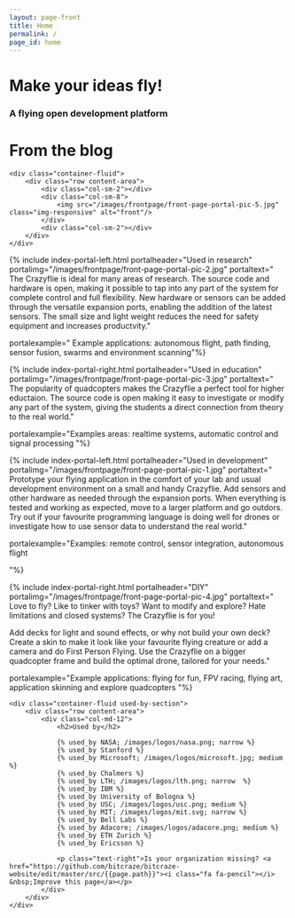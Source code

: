 ```yaml
---
layout: page-front
title: Home
permalink: /
page_id: home
---
```


<div class="front-page">
    <div class="container-fluid front-top-banner">
        <div class="row content-area">
            <div class="col-md-9 header_text">
                  <h1>Make your ideas fly!</h1> 
                    <h3>A flying open development platform</h3>
            </div>
            <div class="col-md-3 semi-transparent fp-blog">
                <h1>From the blog</h1>
                    <!-- inject wp blog -->
            </div>
        </div>
    </div>


    <div class="container-fluid">
        <div class="row content-area">
            <div class="col-sm-2"></div>
            <div class="col-sm-8">
                <img src="/images/frontpage/front-page-portal-pic-5.jpg" class="img-responsive" alt="front"/>
            </div>
            <div class="col-sm-2"></div>
        </div>
    </div>


{% include index-portal-left.html portalheader="Used in research" portalimg="/images/frontpage/front-page-portal-pic-2.jpg" portaltext="
The Crazyflie is ideal for many areas of research. The source code and hardware
is open, making it possible to tap into any
part of the system for complete control and full flexibility. New hardware or sensors can be added
through the versatile expansion ports, enabling the addition of the latest sensors.
The small size and light weight reduces the need for safety equipment and increases
productvity."

portalexample="
Example applications: autonomous flight, path finding, sensor fusion, swarms and
environment scanning"%}

{% include index-portal-right.html portalheader="Used in education" portalimg="/images/frontpage/front-page-portal-pic-3.jpg" portaltext="
The popularity of quadcopters makes the Crazyflie a perfect tool for higher eductaion.
The source code is open making it easy to investigate or modify any part of the system,
giving the students a direct connection from theory to the real world."

portalexample="Examples areas: realtime systems, automatic control and signal processing
"%}

{% include index-portal-left.html portalheader="Used in development" portalimg="/images/frontpage/front-page-portal-pic-1.jpg" portaltext="
Prototype your flying application in the comfort of your lab and usual development
environment on a small and handy Crazyflie. Add sensors and other hardware as needed
through the expansion ports. When everything is tested and working as expected,
move to a larger platform and go outdors.
Try out if your favourite programming language is doing well for drones
or investigate how to use sensor data to understand the real world."

portalexample="Examples: remote control, sensor integration, autonomous flight

"%}

{% include index-portal-right.html portalheader="DIY" portalimg="/images/frontpage/front-page-portal-pic-4.jpg" portaltext="
Love to fly? Like to tinker with toys? Want to modify and explore? Hate limitations and closed
systems? The Crazyflie is for you!

Add decks for light and sound effects, or why not build your own deck? Create a
skin to make it look like your favourite flying creature or add a camera and
do First Person Flying. Use the Crazyflie on a bigger quadcopter frame and build
the optimal drone, tailored for your needs."

portalexample="Example applications: flying for fun, FPV racing, flying art, application skinning and explore quadcopters
"%}


    <div class="container-fluid used-by-section">
        <div class="row content-area">
            <div class="col-md-12">
                <h2>Used by</h2>

                {% used_by NASA; /images/logos/nasa.png; narrow %}
                {% used_by Stanford %}
                {% used_by Microsoft; /images/logos/microsoft.jpg; medium %}
                {% used_by Chalmers %}
                {% used_by LTH; /images/logos/lth.png; narrow  %}
                {% used_by IBM %}
                {% used_by University of Bologna %}
                {% used_by USC; /images/logos/usc.png; medium %}
                {% used_by MIT; /images/logos/mit.svg; narrow %}
                {% used_by Bell Labs %}
                {% used_by Adacore; /images/logos/adacore.png; medium %}
                {% used_by ETH Zurich %}
                {% used_by Ericsson %}

                <p class="text-right">Is your organization missing? <a href="https://github.com/bitcraze/bitcraze-website/edit/master/src/{{page.path}}"><i class="fa fa-pencil"></i> &nbsp;Improve this page</a></p>
            </div>
        </div>
    </div>
</div>
